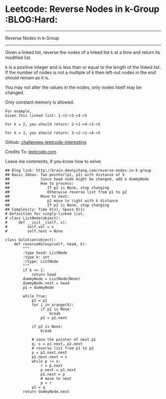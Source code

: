 # Leetcode: Reverse Nodes in k-Group     :BLOG:Hard:


---

Reverse Nodes in k-Group  

---

Given a linked list, reverse the nodes of a linked list k at a time and return its modified list.  

k is a positive integer and is less than or equal to the length of the linked list. If the number of nodes is not a multiple of k then left-out nodes in the end should remain as it is.  

You may not alter the values in the nodes, only nodes itself may be changed.  

Only constant memory is allowed.  

    For example,
    Given this linked list: 1->2->3->4->5
    
    For k = 2, you should return: 2->1->4->3->5
    
    For k = 3, you should return: 3->2->1->4->5

Github: [challenges-leetcode-interesting](https://github.com/DennyZhang/challenges-leetcode-interesting/tree/master/reverse-nodes-in-k-group)  

Credits To: [leetcode.com](https://leetcode.com/problems/reverse-nodes-in-k-group/description/)  

Leave me comments, if you know how to solve.  

    ## Blog link: http://brain.dennyzhang.com/reverse-nodes-in-k-group
    ## Basic Ideas: Two pointer(p1, p2) with distance of k
    ##              Since head node might be changed, add a dummyNode
    ##              How to process:
    ##                 If p2 is None, stop changing
    ##                 Otherwise reverse list from p1 to p2
    ##              Move to next:
    ##                 p2 move to right with k distance
    ##                 If p2 is None, stop changing
    ## Complexity: Time O(n), Space O(1)
    # Definition for singly-linked list.
    # class ListNode(object):
    #     def __init__(self, x):
    #         self.val = x
    #         self.next = None
    
    class Solution(object):
        def reverseKGroup(self, head, k):
            """
            :type head: ListNode
            :type k: int
            :rtype: ListNode
            """
            if k <= 1:
                return head
            dummyNode = ListNode(None)
            dummyNode.next = head
            p1 = dummyNode
    
            while True:
                p2 = p1
                for i in xrange(k):
                    if p2 is None:
                        break
                    p2 = p2.next
    
                if p2 is None:
                    break
    
                # save the pointer of next p1
                q, s = p1.next, p2.next
                # reverse list from p1 to p2
                p = p1.next.next
                p1.next.next = s
                while p != s:
                    r = p.next
                    p.next = p1.next
                    p1.next = p
                    # move to next
                    p = r
                p1 = q
            return dummyNode.next